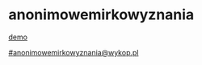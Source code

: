# anonimowemirkowyznania
[demo](https://mirkowyznania.eu)

[#anonimowemirkowyznania@wykop.pl](http://wykop.pl/tag/anonimowemirkowyznania)

